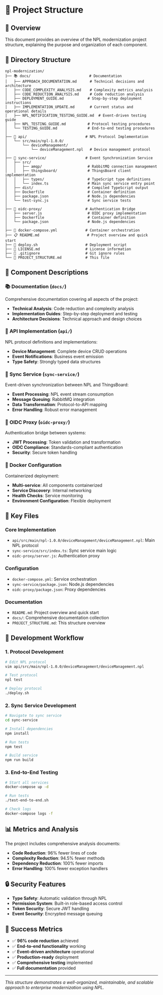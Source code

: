 # 📁 Project Structure

## 🎯 Overview

This document provides an overview of the NPL modernization project structure, explaining the purpose and organization of each component.

## 📂 Directory Structure

```
npl-modernization/
├── 📚 docs/                           # Documentation
│   ├── APPROACH_DOCUMENTATION.md      # Technical decisions and architecture
│   ├── CODE_COMPLEXITY_ANALYSIS.md    # Complexity metrics analysis
│   ├── CODE_REDUCTION_ANALYSIS.md     # Code reduction analysis
│   ├── DEPLOYMENT_GUIDE.md           # Step-by-step deployment instructions
│   ├── IMPLEMENTATION_UPDATE.md       # Current status and operational details
│   ├── NPL_NOTIFICATION_TESTING_GUIDE.md  # Event-driven testing guide
│   ├── NPL_TESTING_GUIDE.md          # Protocol testing procedures
│   └── TESTING_GUIDE.md              # End-to-end testing procedures
│
├── 🚀 api/                           # NPL Protocol Implementation
│   └── src/main/npl-1.0.0/
│       └── deviceManagement/
│           └── deviceManagement.npl   # Device management protocol
│
├── 🔄 sync-service/                  # Event Synchronization Service
│   ├── src/
│   │   ├── amqp/                     # RabbitMQ connection management
│   │   ├── thingsboard/              # ThingsBoard client implementation
│   │   ├── types/                    # TypeScript type definitions
│   │   └── index.ts                  # Main sync service entry point
│   ├── dist/                         # Compiled TypeScript output
│   ├── Dockerfile                    # Container definition
│   ├── package.json                  # Node.js dependencies
│   └── test-sync.js                  # Sync service tests
│
├── 🔐 oidc-proxy/                    # Authentication Bridge
│   ├── server.js                     # OIDC proxy implementation
│   ├── Dockerfile                    # Container definition
│   └── package.json                  # Node.js dependencies
│
├── 🐳 docker-compose.yml             # Container orchestration
├── 📋 README.md                      # Project overview and quick start
├── 🔧 deploy.sh                      # Deployment script
├── 📄 LICENSE.md                     # License information
├── 🚫 .gitignore                     # Git ignore rules
└── 📁 PROJECT_STRUCTURE.md           # This file
```

## 🔧 Component Descriptions

### 📚 **Documentation (`docs/`)**
Comprehensive documentation covering all aspects of the project:
- **Technical Analysis**: Code reduction and complexity analysis
- **Implementation Guides**: Step-by-step deployment and testing
- **Architecture Decisions**: Technical approach and design choices

### 🚀 **API Implementation (`api/`)**
NPL protocol definitions and implementations:
- **Device Management**: Complete device CRUD operations
- **Event Notifications**: Business event emission
- **Type Safety**: Strongly typed data structures

### 🔄 **Sync Service (`sync-service/`)**
Event-driven synchronization between NPL and ThingsBoard:
- **Event Processing**: NPL event stream consumption
- **Message Queuing**: RabbitMQ integration
- **Data Transformation**: Protocol-to-API mapping
- **Error Handling**: Robust error management

### 🔐 **OIDC Proxy (`oidc-proxy/`)**
Authentication bridge between systems:
- **JWT Processing**: Token validation and transformation
- **OIDC Compliance**: Standards-compliant authentication
- **Security**: Secure token handling

### 🐳 **Docker Configuration**
Containerized deployment:
- **Multi-service**: All components containerized
- **Service Discovery**: Internal networking
- **Health Checks**: Service monitoring
- **Environment Configuration**: Flexible deployment

## 🎯 Key Files

### **Core Implementation**
- `api/src/main/npl-1.0.0/deviceManagement/deviceManagement.npl`: Main NPL protocol
- `sync-service/src/index.ts`: Sync service main logic
- `oidc-proxy/server.js`: Authentication proxy

### **Configuration**
- `docker-compose.yml`: Service orchestration
- `sync-service/package.json`: Node.js dependencies
- `oidc-proxy/package.json`: Proxy dependencies

### **Documentation**
- `README.md`: Project overview and quick start
- `docs/`: Comprehensive documentation collection
- `PROJECT_STRUCTURE.md`: This structure overview

## 🚀 Development Workflow

### **1. Protocol Development**
```bash
# Edit NPL protocol
vim api/src/main/npl-1.0.0/deviceManagement/deviceManagement.npl

# Test protocol
npl test

# Deploy protocol
./deploy.sh
```

### **2. Sync Service Development**
```bash
# Navigate to sync service
cd sync-service

# Install dependencies
npm install

# Run tests
npm test

# Build service
npm run build
```

### **3. End-to-End Testing**
```bash
# Start all services
docker-compose up -d

# Run tests
./test-end-to-end.sh

# Check logs
docker-compose logs -f
```

## 📊 Metrics and Analysis

The project includes comprehensive analysis documents:
- **Code Reduction**: 96% fewer lines of code
- **Complexity Reduction**: 94.5% fewer methods
- **Dependency Reduction**: 100% fewer imports
- **Error Handling**: 100% fewer exception handlers

## 🔒 Security Features

- **Type Safety**: Automatic validation through NPL
- **Permission System**: Built-in role-based access control
- **Token Security**: Secure JWT handling
- **Event Security**: Encrypted message queuing

## 🎉 Success Metrics

- ✅ **96% code reduction** achieved
- ✅ **End-to-end functionality** working
- ✅ **Event-driven architecture** operational
- ✅ **Production-ready** deployment
- ✅ **Comprehensive testing** implemented
- ✅ **Full documentation** provided

---

*This structure demonstrates a well-organized, maintainable, and scalable approach to enterprise modernization using NPL.* 